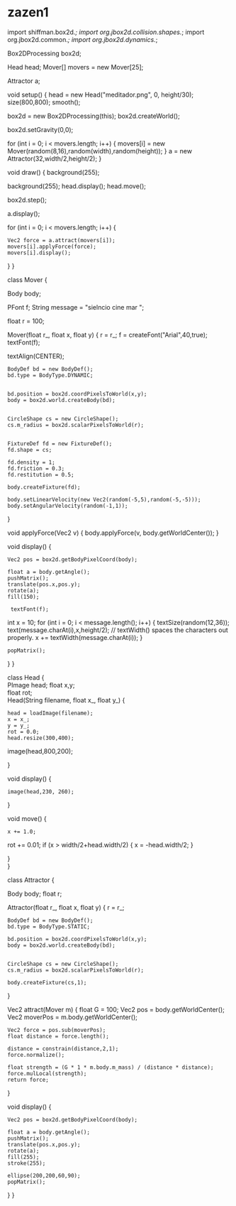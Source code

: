 # zazen1

import shiffman.box2d.*;
import org.jbox2d.collision.shapes.*;
import org.jbox2d.common.*;
import org.jbox2d.dynamics.*;


Box2DProcessing box2d;

Head head; 
Mover[] movers = new Mover[25];


Attractor a;

void setup() {
  head = new Head("meditador.png", 0, height/30);
  size(800,800);
  smooth();

  box2d = new Box2DProcessing(this);
  box2d.createWorld();
  
  box2d.setGravity(0,0);

  for (int i = 0; i < movers.length; i++) {
    movers[i] = new Mover(random(8,16),random(width),random(height));
  }
  a = new Attractor(32,width/2,height/2);
}

void draw() {
  background(255);
  
   background(255);
  head.display();
   head.move();
   
 
  box2d.step();

  a.display();

  for (int i = 0; i < movers.length; i++) {
   
    Vec2 force = a.attract(movers[i]);
    movers[i].applyForce(force);
    movers[i].display();
  }
}


class Mover {

  
  Body body;

  PFont f;
  String message = "sielncio cine mar ";



float r = 100;

  Mover(float r_, float x, float y) {
    r = r_;
    f = createFont("Arial",40,true);
  textFont(f);
 
  textAlign(CENTER);
 
    BodyDef bd = new BodyDef();
    bd.type = BodyType.DYNAMIC;

   
    bd.position = box2d.coordPixelsToWorld(x,y);
    body = box2d.world.createBody(bd);

  
    CircleShape cs = new CircleShape();
    cs.m_radius = box2d.scalarPixelsToWorld(r);
    
    
    FixtureDef fd = new FixtureDef();
    fd.shape = cs;
   
    fd.density = 1;
    fd.friction = 0.3;
    fd.restitution = 0.5;

    body.createFixture(fd);

    body.setLinearVelocity(new Vec2(random(-5,5),random(-5,-5)));
    body.setAngularVelocity(random(-1,1));
  }

  void applyForce(Vec2 v) {
    body.applyForce(v, body.getWorldCenter());
  }


  void display() {
   
    Vec2 pos = box2d.getBodyPixelCoord(body);
   
    float a = body.getAngle();
    pushMatrix();
    translate(pos.x,pos.y);
    rotate(a);
    fill(150);
    
     textFont(f);         
  int x = 10;
  for (int i = 0; i < message.length(); i++) {
    textSize(random(12,36));
    text(message.charAt(i),x,height/2);
    // textWidth() spaces the characters out properly.
    x += textWidth(message.charAt(i)); 
  }
 
    popMatrix();
  }
}


class Head  {   
  PImage head; 
  float x,y;   
  float rot;   
  Head(String filename, float x_, float y_) { 
    
    head = loadImage(filename);
    x = x_;
    y = y_;
    rot = 0.0;
    head.resize(300,400);
   image(head,800,200);

  }   

  void display()  {   
   
    image(head,230, 260); 

  }   

  void move()  {   
    
    x += 1.0;
   rot += 0.01;
    if (x > width/2+head.width/2) {
     x = -head.width/2;
    }

  }   
}    

class Attractor {
  
 
  Body body;
  float r;

  Attractor(float r_, float x, float y) {
    r = r_;
   
    BodyDef bd = new BodyDef();
    bd.type = BodyType.STATIC;
   
    bd.position = box2d.coordPixelsToWorld(x,y);
    body = box2d.world.createBody(bd);

   
    CircleShape cs = new CircleShape();
    cs.m_radius = box2d.scalarPixelsToWorld(r);
    
    body.createFixture(cs,1);

  }


 
  Vec2 attract(Mover m) {
    float G = 100; 
    Vec2 pos = body.getWorldCenter();    
    Vec2 moverPos = m.body.getWorldCenter();
   
    Vec2 force = pos.sub(moverPos);
    float distance = force.length();
    
    distance = constrain(distance,2,1);
    force.normalize();
    
    float strength = (G * 1 * m.body.m_mass) / (distance * distance); 
    force.mulLocal(strength);        
    return force;
  }

  void display() {
   
    Vec2 pos = box2d.getBodyPixelCoord(body);
    
    float a = body.getAngle();
    pushMatrix();
    translate(pos.x,pos.y);
    rotate(a);
    fill(255);
    stroke(255);
    
    ellipse(200,200,60,90);
    popMatrix();
  }
}
